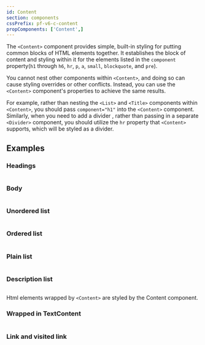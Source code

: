 ```yaml
---
id: Content
section: components
cssPrefix: pf-v6-c-content
propComponents: ['Content',]
---
```


The `<Content>` component provides simple, built-in styling for putting common blocks of HTML elements together. It establishes the block of content and styling within it for the elements listed in the `component` property(`h1` through `h6`, `hr`, `p`, `a`, `small`, `blockquote`, and `pre`).

You cannot nest other components within `<Content>`, and doing so can cause styling overrides or other conflicts. Instead, you can use the `<Content>` component's properties to achieve the same results.

For example, rather than nesting the `<List>` and `<Title>` components within `<Content>`, you should pass `component="h1"` into the `<Content>` component. Similarly, when you need to add a divider , rather than passing in a separate `<Divider>` component, you should utilize the `hr` property that `<Content>` supports, which will be styled as a divider.

## Examples

### Headings

```ts file="./ContentHeadings.tsx"

```

### Body

```ts file="./ContentBody.tsx"

```

### Unordered list

```ts file="./ContentUnorderedList.tsx"

```

### Ordered list

```ts file="./ContentOrderedList.tsx"

```

### Plain list

```ts file="./ContentPlainList.tsx"

```

### Description list

```ts file="./ContentDescriptionList.tsx"

```

 Html elements wrapped by `<Content>` are styled by the Content component.

### Wrapped in TextContent

```ts file="./ContentWrapper.tsx"

```

### Link and visited link

```ts file="./ContentVisited.tsx"

```
